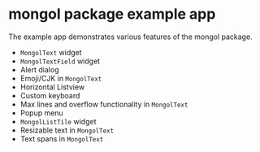 # mongol package example app

The example app demonstrates various features of the mongol package.

- `MongolText` widget
- `MongolTextField` widget
- Alert dialog
- Emoji/CJK in `MongolText`
- Horizontal Listview
- Custom keyboard
- Max lines and overflow functionality in `MongolText`
- Popup menu
- `MongolListTile` widget
- Resizable text in `MongolText`
- Text spans in `MongolText`